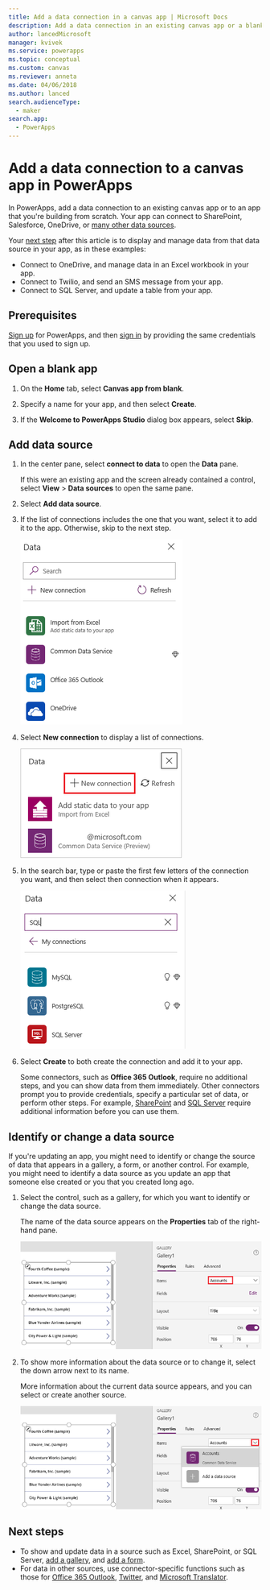 ```yaml
---
title: Add a data connection in a canvas app | Microsoft Docs
description: Add a data connection in an existing canvas app or a blank app
author: lancedMicrosoft
manager: kvivek
ms.service: powerapps
ms.topic: conceptual
ms.custom: canvas
ms.reviewer: anneta
ms.date: 04/06/2018
ms.author: lanced
search.audienceType: 
  - maker
search.app: 
  - PowerApps
---
```

# Add a data connection to a canvas app in PowerApps

In PowerApps, add a data connection to an existing canvas app or to an app that you're building from scratch. Your app can connect to SharePoint, Salesforce, OneDrive, or [many other data sources](connections-list.md).

Your [next step](#next-steps) after this article is to display and manage data from that data source in your app, as in these examples:

* Connect to OneDrive, and manage data in an Excel workbook in your app.
* Connect to Twilio, and send an SMS message from your app.
* Connect to SQL Server, and update a table from your app.

## Prerequisites

[Sign up](../signup-for-powerapps.md) for PowerApps, and then [sign in](http://web.powerapps.com?utm_source=padocs&utm_medium=linkinadoc&utm_campaign=referralsfromdoc) by providing the same credentials that you used to sign up.

## Open a blank app

1. On the **Home** tab, select **Canvas app from blank**.

1. Specify a name for your app, and then select **Create**.

1. If the **Welcome to PowerApps Studio** dialog box appears, select **Skip**.

## Add data source

1. In the center pane, select **connect to data** to open the **Data** pane.

    If this were an existing app and the screen already contained a control, select **View** > **Data sources** to open the same pane.

1. Select **Add data source**.

1. If the list of connections includes the one that you want, select it to add it to the app. Otherwise, skip to the next step.

    ![Choose an existing connection](./media/add-data-connection/choose-existing-connection.png)

1. Select **New connection** to display a list of connections.

    ![Add connection](./media/add-data-connection/new-connection.png)

1. In the search bar, type or paste the first few letters of the connection you want, and then select then connection when it appears.

    ![Search for a connection](./media/add-data-connection/search-connections.png)

1. Select **Create** to both create the connection and add it to your app.

    Some connectors, such as **Office 365 Outlook**, require no additional steps, and you can show data from them immediately. Other connectors prompt you to provide credentials, specify a particular set of data, or perform other steps. For example, [SharePoint](connections/connection-sharepoint-online.md) and [SQL Server](connections/connection-azure-sqldatabase.md) require additional information before you can use them.

## Identify or change a data source
If you're updating an app, you might need to identify or change the source of data that appears in a gallery, a form, or another control. For example, you might need to identify a data source as you update an app that someone else created or you that you created long ago.

1. Select the control, such as a gallery, for which you want to identify or change the data source.

    The name of the data source appears on the **Properties** tab of the right-hand pane.

    ![Identify a connection](./media/add-data-connection/identify-connection.png)

1. To show more information about the data source or to change it, select the down arrow next to its name.

    More information about the current data source appears, and you can select or create another source.

    ![Change a connection](./media/add-data-connection/change-connection.png)

## Next steps

* To show and update data in a source such as Excel, SharePoint, or SQL Server, [add a gallery](add-gallery.md), and [add a form](add-form.md).
* For data in other sources, use connector-specific functions such as those for [Office 365 Outlook](connections/connection-office365-outlook.md), [Twitter](connections/connection-twitter.md), and [Microsoft Translator](connections/connection-microsoft-translator.md).
